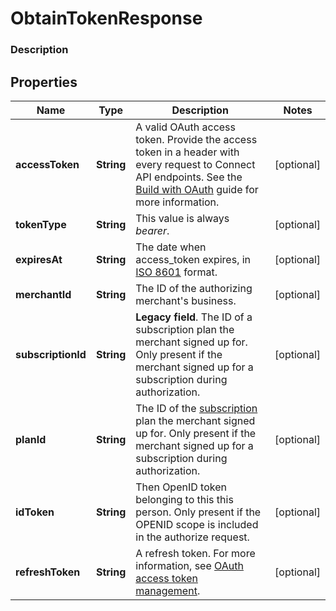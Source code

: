 
# ObtainTokenResponse

### Description



## Properties
Name | Type | Description | Notes
------------ | ------------- | ------------- | -------------
**accessToken** | **String** | A valid OAuth access token. Provide the access token in a header with every request to Connect API endpoints. See the [Build with OAuth](/authz/oauth/build-with-the-api) guide for more information. |  [optional]
**tokenType** | **String** | This value is always _bearer_. |  [optional]
**expiresAt** | **String** | The date when access_token expires, in [ISO 8601](http://www.iso.org/iso/home/standards/iso8601.htm) format. |  [optional]
**merchantId** | **String** | The ID of the authorizing merchant&#39;s business. |  [optional]
**subscriptionId** | **String** | __Legacy field__. The ID of a subscription plan the merchant signed up for. Only present if the merchant signed up for a subscription during authorization. |  [optional]
**planId** | **String** | The ID of the [subscription](https://docs.connect.squareup.com/api/connect/v1/#navsection-subscriptionmanagement) plan the merchant signed up for. Only present if the merchant signed up for a subscription during authorization. |  [optional]
**idToken** | **String** | Then OpenID token belonging to this this person. Only present if the OPENID scope is included in the authorize request. |  [optional]
**refreshToken** | **String** | A refresh token. For more information, see [OAuth access token management](/authz/oauth/how-it-works#oauth-access-token-management). |  [optional]



